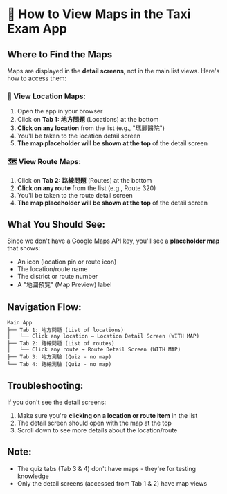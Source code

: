 # 📍 How to View Maps in the Taxi Exam App

## Where to Find the Maps

Maps are displayed in the **detail screens**, not in the main list views. Here's how to access them:

### 📍 View Location Maps:

1. Open the app in your browser
2. Click on **Tab 1: 地方問題** (Locations) at the bottom
3. **Click on any location** from the list (e.g., "瑪麗醫院")
4. You'll be taken to the location detail screen
5. **The map placeholder will be shown at the top** of the detail screen

### 🗺️ View Route Maps:

1. Click on **Tab 2: 路線問題** (Routes) at the bottom
2. **Click on any route** from the list (e.g., Route 320)
3. You'll be taken to the route detail screen
4. **The map placeholder will be shown at the top** of the detail screen

## What You Should See:

Since we don't have a Google Maps API key, you'll see a **placeholder map** that shows:
- An icon (location pin or route icon)
- The location/route name
- The district or route number
- A "地圖預覽" (Map Preview) label

## Navigation Flow:

```
Main App
├── Tab 1: 地方問題 (List of locations)
│   └── Click any location → Location Detail Screen (WITH MAP)
├── Tab 2: 路線問題 (List of routes)
│   └── Click any route → Route Detail Screen (WITH MAP)
├── Tab 3: 地方測驗 (Quiz - no map)
└── Tab 4: 路線測驗 (Quiz - no map)
```

## Troubleshooting:

If you don't see the detail screens:
1. Make sure you're **clicking on a location or route item** in the list
2. The detail screen should open with the map at the top
3. Scroll down to see more details about the location/route

## Note:
- The quiz tabs (Tab 3 & 4) don't have maps - they're for testing knowledge
- Only the detail screens (accessed from Tab 1 & 2) have map views